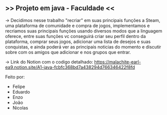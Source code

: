 ## >> Projeto em java - Faculdade << ##

-> Decidimos nesse trabalho "recriar" em suas principais funções a Steam, uma plataforma de comunidade e compra de jogos, 
   implementamos e recriamos suas principais funções usando diversos modos que a linguagem oferece, entre suas funções vc 
   conseguirá criar seu perfil dentro da plataforma, comprar seus jogos, adicionar uma lista de desejos e suas 
   conquistas, e ainda poderá ver as principais noticias do momento e discutir sobre com os amigos que adicionar e nos 
   grupos que entrar. 

-> Link do Notion com o codigo detalhado: https://malachite-earl-ea9.notion.site/A1-java-fcbfc368bd7a438294d766346422f8fd

Feito por:
- Felipe
- Eduardo
- Enzo
- João
- Nicolas
